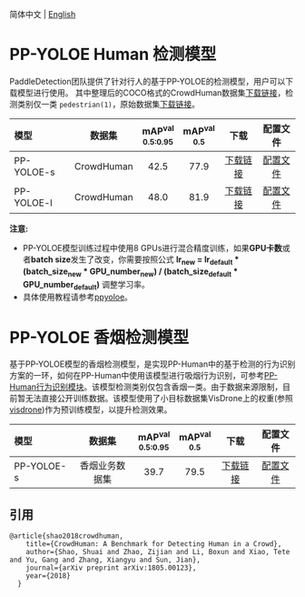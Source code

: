简体中文 | [English](README.md)

# PP-YOLOE Human 检测模型

PaddleDetection团队提供了针对行人的基于PP-YOLOE的检测模型，用户可以下载模型进行使用。
其中整理后的COCO格式的CrowdHuman数据集[下载链接](https://bj.bcebos.com/v1/paddledet/data/crowdhuman.zip)，检测类别仅一类 `pedestrian(1)`，原始数据集[下载链接](http://www.crowdhuman.org/download.html)。

|    模型   |  数据集  | mAP<sup>val<br>0.5:0.95 | mAP<sup>val<br>0.5 |  下载  | 配置文件 |
|:---------|:-------:|:------:|:------:| :----: | :------:|
|PP-YOLOE-s|   CrowdHuman   |  42.5  |  77.9  | [下载链接](https://paddledet.bj.bcebos.com/models/ppyoloe_crn_s_36e_crowdhuman.pdparams) | [配置文件](./ppyoloe_crn_s_36e_crowdhuman.yml) |
|PP-YOLOE-l|   CrowdHuman   |  48.0  |  81.9  | [下载链接](https://paddledet.bj.bcebos.com/models/ppyoloe_crn_l_36e_crowdhuman.pdparams) | [配置文件](./ppyoloe_crn_l_36e_crowdhuman.yml) |


**注意:**
- PP-YOLOE模型训练过程中使用8 GPUs进行混合精度训练，如果**GPU卡数**或者**batch size**发生了改变，你需要按照公式 **lr<sub>new</sub> = lr<sub>default</sub> * (batch_size<sub>new</sub> * GPU_number<sub>new</sub>) / (batch_size<sub>default</sub> * GPU_number<sub>default</sub>)** 调整学习率。
- 具体使用教程请参考[ppyoloe](../ppyoloe#getting-start)。


# PP-YOLOE 香烟检测模型
基于PP-YOLOE模型的香烟检测模型，是实现PP-Human中的基于检测的行为识别方案的一环，如何在PP-Human中使用该模型进行吸烟行为识别，可参考[PP-Human行为识别模块](../../deploy/pipeline/docs/tutorials/pphuman_action.md)。该模型检测类别仅包含香烟一类。由于数据来源限制，目前暂无法直接公开训练数据。该模型使用了小目标数据集VisDrone上的权重(参照[visdrone](../visdrone))作为预训练模型，以提升检测效果。

|    模型   |  数据集  | mAP<sup>val<br>0.5:0.95 |  mAP<sup>val<br>0.5 | 下载  | 配置文件 |
|:---------|:-------:|:------:|:------:| :----: | :------:|
| PP-YOLOE-s | 香烟业务数据集 |  39.7 | 79.5 |[下载链接](https://bj.bcebos.com/v1/paddledet/models/pipeline/ppyoloe_crn_s_80e_smoking_visdrone.pdparams) | [配置文件](./ppyoloe_crn_s_80e_smoking_visdrone.yml) |


## 引用
```
@article{shao2018crowdhuman,
    title={CrowdHuman: A Benchmark for Detecting Human in a Crowd},
    author={Shao, Shuai and Zhao, Zijian and Li, Boxun and Xiao, Tete and Yu, Gang and Zhang, Xiangyu and Sun, Jian},
    journal={arXiv preprint arXiv:1805.00123},
    year={2018}
  }
```
